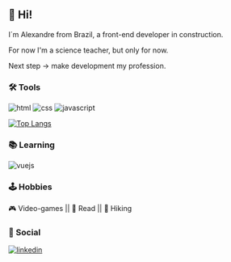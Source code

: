 ## :vulcan_salute: Hi!

I´m Alexandre from Brazil, a front-end developer in construction.

For now I'm a science teacher, but only for now.

Next step -> make development my profession.

### :hammer_and_wrench: Tools

![html](https://img.shields.io/badge/-HTML-orange?logo=HTML5&logoColor=white&style=for-the-badge)
![css](https://img.shields.io/badge/-CSS-blue?logo=CSS3&logoColor=white&style=for-the-badge)
![javascript](https://img.shields.io/badge/-JavaScript-yellow?logo=Javascript&logoColor=white&style=for-the-badge)

[![Top Langs](https://github-readme-stats.vercel.app/api/top-langs/?username=alexlopesbr&layout=compact&theme=vision-friendly-dark)](https://github.com/anuraghazra/github-readme-stats)

### :books: Learning

![vuejs](https://img.shields.io/badge/vuejs%20-%2335495e.svg?&style=for-the-badge&logo=vue.js&logoColor=%234FC08D)

### :joystick: Hobbies

:video_game: Video-games ||
:blue_book: Read ||
:hiking_boot: Hiking

### :speech_balloon: Social

<a href="https://www.linkedin.com/in/aleflopes/" target="_blank">![linkedin](https://img.shields.io/badge/-Linkedin-blue?logo=Linkedin&logoColor=white&style=for-the-badge)</a>
